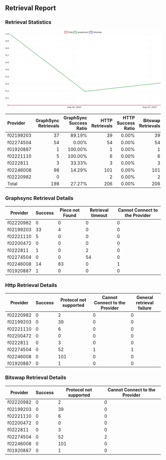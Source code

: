 ## Retrieval Report
### Retrieval Statistics
<img src="https://raw.githubusercontent.com/data-preservation-programs/filplus-checker-assets/main/filecoin-project/filecoin-plus-large-datasets/issues/2118/1693485336691.png"/>

| Provider  | GraphSync Retrievals | GraphSync Success Ratio | HTTP Retrievals | HTTP Success Ratio | Bitswap Retrievals | Bitswap Success Ratio |
| :-------- | -------------------: | ----------------------: | --------------: | -----------------: | -----------------: | --------------------: |
| f02199203 |                   37 |                  89.19% |              39 |              0.00% |                 39 |                 0.00% |
| f02274504 |                   54 |                   0.00% |              54 |              0.00% |                 54 |                 0.00% |
| f01920887 |                    1 |                 100.00% |               1 |              0.00% |                  1 |                 0.00% |
| f02221110 |                    5 |                 100.00% |               6 |              0.00% |                  6 |                 0.00% |
| f0222811  |                    3 |                  33.33% |               3 |              0.00% |                  3 |                 0.00% |
| f02246008 |                   98 |                  14.29% |             101 |              0.00% |                101 |                 0.00% |
| f02220982 |                    0 |                         |               2 |              0.00% |                  2 |                 0.00% |
| Total     |                  198 |                  27.27% |             206 |              0.00% |                206 |                 0.00% |

### Graphsync Retrieval Details
| Provider  | Success | Piece not Found | Retrieval timeout | Cannot Connect to the Provider |
| --------- | ------- | --------------- | ----------------- | ------------------------------ |
| f02220982 | 0       | 0               | 0                 | 0                              |
| f02199203 | 33      | 4               | 0                 | 0                              |
| f02221110 | 5       | 0               | 0                 | 0                              |
| f02200472 | 0       | 0               | 0                 | 0                              |
| f0222811  | 1       | 0               | 2                 | 0                              |
| f02274504 | 0       | 0               | 54                | 0                              |
| f02246008 | 14      | 83              | 0                 | 1                              |
| f01920887 | 1       | 0               | 0                 | 0                              |

### Http Retrieval Details
| Provider  | Success | Protocol not supported | Cannot Connect to the Provider | General retrieval failure |
| --------- | ------- | ---------------------- | ------------------------------ | ------------------------- |
| f02220982 | 0       | 2                      | 0                              | 0                         |
| f02199203 | 0       | 39                     | 0                              | 0                         |
| f02221110 | 0       | 6                      | 0                              | 0                         |
| f02200472 | 0       | 0                      | 0                              | 0                         |
| f0222811  | 0       | 3                      | 0                              | 0                         |
| f02274504 | 0       | 52                     | 1                              | 1                         |
| f02246008 | 0       | 101                    | 0                              | 0                         |
| f01920887 | 0       | 1                      | 0                              | 0                         |

### Bitswap Retrieval Details
| Provider  | Success | Protocol not supported | Cannot Connect to the Provider |
| --------- | ------- | ---------------------- | ------------------------------ |
| f02220982 | 0       | 2                      | 0                              |
| f02199203 | 0       | 39                     | 0                              |
| f02221110 | 0       | 6                      | 0                              |
| f02200472 | 0       | 0                      | 0                              |
| f0222811  | 0       | 3                      | 0                              |
| f02274504 | 0       | 52                     | 2                              |
| f02246008 | 0       | 101                    | 0                              |
| f01920887 | 0       | 1                      | 0                              |
